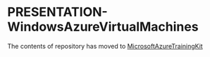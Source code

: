 PRESENTATION-WindowsAzureVirtualMachines
========================================

The contents of repository has moved to [MicrosoftAzureTrainingKit](https://github.com/Microsoft-TrainingKits/MicrosoftAzureTrainingKit/tree/master/Decks/PRESENTATION-WindowsAzureVirtualMachines)
